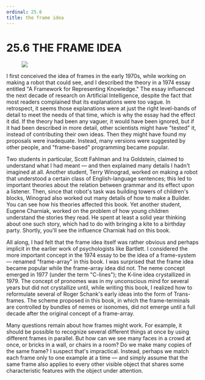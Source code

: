 ```yaml
---
ordinal: 25.6
title: the frame idea
---
```


# 25.6 THE FRAME IDEA

<figure><img src="/images/ch25/25-15.png"></img></figure>
I first conceived the idea of frames in the early 1970s, while working on making a robot that could see, and I described the theory in a 1974 essay entitled "A Framework for Representing Knowledge." The essay influenced the next decade of research on Artificial Intelligence, despite the fact that most readers complained that its explanations were too vague. In retrospect, it seems those explanations were at just the right level-bands of detail to meet the needs of that time, which is why the essay had the effect it did. If the theory had been any vaguer, it would have been ignored, but if it had been described in more detail, other scientists might have "tested" it, instead of contributing their own ideas. Then they might have found my proposals were inadequate. Instead, many versions were suggested by other people, and "frame-based" programming became popular.

Two students in particular, Scott Fahlman and Ira Goldstein, claimed to understand what I had meant &mdash; and then explained many details I hadn't imagined at all. Another student, Terry Winograd, worked on making a robot that understood a certain class of English-language sentences; this led to important theories about the relation between grammar and its effect upon a listener. Then, since that robot's task was building towers of children's blocks, Winograd also worked out many details of how to make a Builder. You can see how his theories affected this book. Yet another student, Eugene Charniak, worked on the problem of how young children understand the stories they read. He spent at least a solid year thinking about one such story, which had to do with bringing a kite to a birthday party. Shortly, you'll see the influence Charniak had on this book.

All along, I had felt that the frame idea itself was rather obvious and perhaps implicit in the earlier work of psychologists like Bartlett. I considered the more important concept in the 1974 essay to be the idea of a frame-system &mdash; renamed "frame-array" in this book. I was surprised that the frame idea became popular while the frame-array idea did not. The neme concept emerged in 1977 (under the term "C-lines"); the K-line idea crystallized in 1979. The concept of pronomes was in my unconscious mind for several years but did not crystallize until, while writing this book, I realized how to reformulate several of Roger Schank's early ideas into the form of Trans-frames. The scheme proposed in this book, in which the frame-terminals are controlled by bundles of nemes or isonomes, did not emerge until a full decade after the original concept of a frame-array.

Many questions remain about how frames might work. For example, it should be possible to recognize several different things at once by using different frames in parallel. But how can we see many faces in a crowd at once, or bricks in a wall, or chairs in a room? Do we make many copies of the same frame? I suspect that's impractical. Instead, perhaps we match each frame only to one example at a time &mdash; and simply assume that the same frame also applies to every other visible object that shares some characteristic features with the object under attention.
